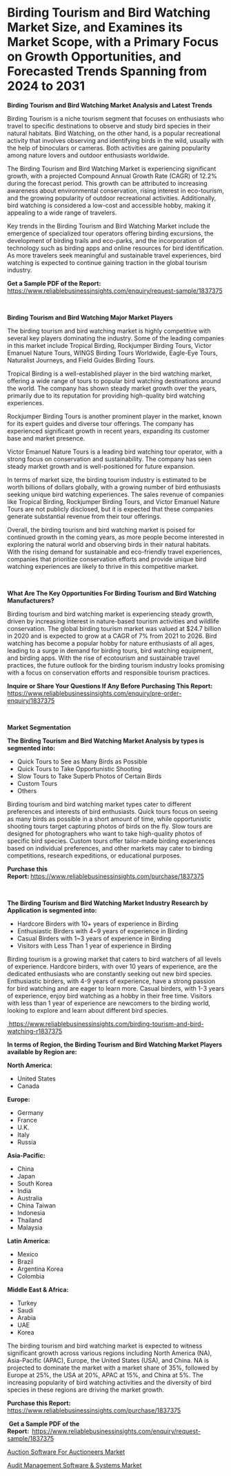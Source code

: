 <p><h1>Birding Tourism and Bird Watching Market Size, and Examines its Market Scope, with a Primary Focus on Growth Opportunities, and Forecasted Trends Spanning from 2024 to 2031</h1></p><p><strong>Birding Tourism and Bird Watching Market Analysis and Latest Trends</strong></p>
<p><p>Birding Tourism is a niche tourism segment that focuses on enthusiasts who travel to specific destinations to observe and study bird species in their natural habitats. Bird Watching, on the other hand, is a popular recreational activity that involves observing and identifying birds in the wild, usually with the help of binoculars or cameras. Both activities are gaining popularity among nature lovers and outdoor enthusiasts worldwide.</p><p>The Birding Tourism and Bird Watching Market is experiencing significant growth, with a projected Compound Annual Growth Rate (CAGR) of 12.2% during the forecast period. This growth can be attributed to increasing awareness about environmental conservation, rising interest in eco-tourism, and the growing popularity of outdoor recreational activities. Additionally, bird watching is considered a low-cost and accessible hobby, making it appealing to a wide range of travelers.</p><p>Key trends in the Birding Tourism and Bird Watching Market include the emergence of specialized tour operators offering birding excursions, the development of birding trails and eco-parks, and the incorporation of technology such as birding apps and online resources for bird identification. As more travelers seek meaningful and sustainable travel experiences, bird watching is expected to continue gaining traction in the global tourism industry.</p></p>
<p><strong>Get a Sample PDF of the Report:&nbsp;</strong> <a href="https://www.reliablebusinessinsights.com/enquiry/request-sample/1837375">https://www.reliablebusinessinsights.com/enquiry/request-sample/1837375</a></p>
<p>&nbsp;</p>
<p><strong>Birding Tourism and Bird Watching Major Market Players</strong></p>
<p><p>The birding tourism and bird watching market is highly competitive with several key players dominating the industry. Some of the leading companies in this market include Tropical Birding, Rockjumper Birding Tours, Victor Emanuel Nature Tours, WINGS Birding Tours Worldwide, Eagle-Eye Tours, Naturalist Journeys, and Field Guides Birding Tours.</p><p>Tropical Birding is a well-established player in the bird watching market, offering a wide range of tours to popular bird watching destinations around the world. The company has shown steady market growth over the years, primarily due to its reputation for providing high-quality bird watching experiences.</p><p>Rockjumper Birding Tours is another prominent player in the market, known for its expert guides and diverse tour offerings. The company has experienced significant growth in recent years, expanding its customer base and market presence.</p><p>Victor Emanuel Nature Tours is a leading bird watching tour operator, with a strong focus on conservation and sustainability. The company has seen steady market growth and is well-positioned for future expansion.</p><p>In terms of market size, the birding tourism industry is estimated to be worth billions of dollars globally, with a growing number of bird enthusiasts seeking unique bird watching experiences. The sales revenue of companies like Tropical Birding, Rockjumper Birding Tours, and Victor Emanuel Nature Tours are not publicly disclosed, but it is expected that these companies generate substantial revenue from their tour offerings.</p><p>Overall, the birding tourism and bird watching market is poised for continued growth in the coming years, as more people become interested in exploring the natural world and observing birds in their natural habitats. With the rising demand for sustainable and eco-friendly travel experiences, companies that prioritize conservation efforts and provide unique bird watching experiences are likely to thrive in this competitive market.</p></p>
<p>&nbsp;</p>
<p><strong>What Are The Key Opportunities For Birding Tourism and Bird Watching Manufacturers?</strong></p>
<p><p>Birding tourism and bird watching market is experiencing steady growth, driven by increasing interest in nature-based tourism activities and wildlife conservation. The global birding tourism market was valued at $24.7 billion in 2020 and is expected to grow at a CAGR of 7% from 2021 to 2026. Bird watching has become a popular hobby for nature enthusiasts of all ages, leading to a surge in demand for birding tours, bird watching equipment, and birding apps. With the rise of ecotourism and sustainable travel practices, the future outlook for the birding tourism industry looks promising with a focus on conservation efforts and responsible tourism practices.</p></p>
<p><strong>Inquire or Share Your Questions If Any Before Purchasing This Report:</strong> <a href="https://www.reliablebusinessinsights.com/enquiry/pre-order-enquiry/1837375">https://www.reliablebusinessinsights.com/enquiry/pre-order-enquiry/1837375</a></p>
<p>&nbsp;</p>
<p><strong>Market Segmentation</strong></p>
<p><strong>The Birding Tourism and Bird Watching Market Analysis by types is segmented into:</strong></p>
<p><ul><li>Quick Tours to See as Many Birds as Possible</li><li>Quick Tours to Take Opportunistic Shooting</li><li>Slow Tours to Take Superb Photos of Certain Birds</li><li>Custom Tours</li><li>Others</li></ul></p>
<p><p>Birding tourism and bird watching market types cater to different preferences and interests of bird enthusiasts. Quick tours focus on seeing as many birds as possible in a short amount of time, while opportunistic shooting tours target capturing photos of birds on the fly. Slow tours are designed for photographers who want to take high-quality photos of specific bird species. Custom tours offer tailor-made birding experiences based on individual preferences, and other markets may cater to birding competitions, research expeditions, or educational purposes.</p></p>
<p><strong>Purchase this Report:&nbsp;</strong><a href="https://www.reliablebusinessinsights.com/purchase/1837375">https://www.reliablebusinessinsights.com/purchase/1837375</a></p>
<p>&nbsp;</p>
<p><strong>The Birding Tourism and Bird Watching Market Industry Research by Application is segmented into:</strong></p>
<p><ul><li>Hardcore Birders with 10+ years of experience in Birding</li><li>Enthusiastic Birders with 4~9 years of experience in Birding</li><li>Casual Birders with 1~3 years of experience in Birding</li><li>Visitors with Less Than 1 year of experience in Birding</li></ul></p>
<p><p>Birding tourism is a growing market that caters to bird watchers of all levels of experience. Hardcore birders, with over 10 years of experience, are the dedicated enthusiasts who are constantly seeking out new bird species. Enthusiastic birders, with 4-9 years of experience, have a strong passion for bird watching and are eager to learn more. Casual birders, with 1-3 years of experience, enjoy bird watching as a hobby in their free time. Visitors with less than 1 year of experience are newcomers to the birding world, looking to explore and learn about different bird species.</p></p>
<p><a href="https://www.reliablebusinessinsights.com/birding-tourism-and-bird-watching-r1837375">&nbsp;https://www.reliablebusinessinsights.com/birding-tourism-and-bird-watching-r1837375</a></p>
<p><strong>In terms of Region, the Birding Tourism and Bird Watching Market Players available by Region are:</strong></p>
<p>
    <p> <strong> North America: </strong>
        <ul>
            <li>United States</li>
            <li>Canada</li>
        </ul>
        </p> 
    <p> <strong> Europe: </strong>
        <ul>
            <li>Germany</li>
            <li>France</li>
            <li>U.K.</li>
            <li>Italy</li>
            <li>Russia</li>
        </ul>
        </p> 
    <p> <strong> Asia-Pacific: </strong>
        <ul>
            <li>China</li>
            <li>Japan</li>
            <li>South Korea</li>
            <li>India</li>
            <li>Australia</li>
            <li>China Taiwan</li>
            <li>Indonesia</li>
            <li>Thailand</li>
            <li>Malaysia</li>
        </ul>
        </p> 
    <p> <strong> Latin America: </strong>
        <ul>
            <li>Mexico</li>
            <li>Brazil</li>
            <li>Argentina Korea</li>
            <li>Colombia</li>
        </ul>
        </p> 
    <p> <strong> Middle East & Africa: </strong>
        <ul>
            <li>Turkey</li>
            <li>Saudi</li>
            <li>Arabia</li>
            <li>UAE</li>
            <li>Korea</li>
        </ul>
    </p>
    </p>
<p><p>The birding tourism and bird watching market is expected to witness significant growth across various regions including North America (NA), Asia-Pacific (APAC), Europe, the United States (USA), and China. NA is projected to dominate the market with a market share of 35%, followed by Europe at 25%, the USA at 20%, APAC at 15%, and China at 5%. The increasing popularity of bird watching activities and the diversity of bird species in these regions are driving the market growth.</p></p>
<p><strong>Purchase this Report: </strong><a href="https://www.reliablebusinessinsights.com/purchase/1837375">https://www.reliablebusinessinsights.com/purchase/1837375</a></p>
<p>&nbsp;<strong>Get a Sample PDF of the Report:&nbsp;&nbsp;</strong><a href="https://www.reliablebusinessinsights.com/enquiry/request-sample/1837375">https://www.reliablebusinessinsights.com/enquiry/request-sample/1837375</a></p>
<p><strong></strong></p>
<p><p><a href="https://github.com/mauripalmi/Market-Research-Report-List-4/blob/main/auction-software-for-auctioneers-market.md">Auction Software For Auctioneers Market</a></p><p><a href="https://github.com/nicoletavirag/Market-Research-Report-List-4/blob/main/audit-management-software-systems-market.md">Audit Management Software & Systems Market</a></p></p>